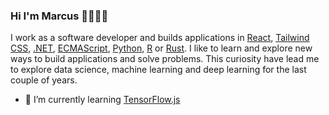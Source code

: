 ### Hi I'm Marcus 👋👨🏻‍💻

I work as a software developer and builds applications in [React](https://reactjs.org/), [Tailwind CSS](https://tailwindcss.com/), [.NET](https://dotnet.microsoft.com), [ECMAScript](www.ecma-international.org), [Python](https://www.python.org/), [R](https://www.r-project.org/) or [Rust](https://www.rust-lang.org). I like to learn and explore new ways to build applications and solve problems. This curiosity have lead me to explore data science, machine learning and deep learning for the last couple of years.


- 🌱 I’m currently learning [TensorFlow.js](https://www.tensorflow.org/js)
